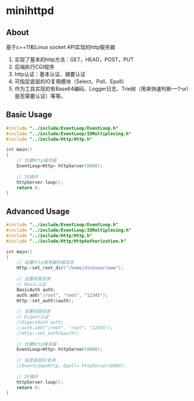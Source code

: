 minihttpd
========

## About
基于c++11和Linux socket API实现的http服务器

1. 实现了基本的http方法：GET，HEAD，POST，PUT
2. 后端执行CGI程序
3. http认证：基本认证、摘要认证
4. 可指定底层的IO复用模块（Select、Poll、Epoll）
5. 作为工具实现的有Base64编码、Logger日志、Trie树（用来快速判断一个url是否需要认证）等等。

## Basic Usage
```c++
#include "../include/EventLoop/EventLoop.h"
#include "../include/EventLoop/IOMultiplexing.h"
#include "../include/Http/Http.h"

int main()
{    
    // 创建Http服务器
    EventLoop<Http> httpServer(8080);
        
    // IO循环
    httpServer.loop();
    return 0;
}
```

## Advanced Usage
```c++
#include "../include/EventLoop/EventLoop.h"
#include "../include/EventLoop/IOMultiplexing.h"
#include "../include/Http/Http.h"
#include "../include/Http/HttpAuthorization.h"

int main()
{
    // 设置http服务器的根目录
    Http::set_root_dir("/home/dinosaur/www");
    
    // 设置权限目录
    // Basic认证
    BasicAuth auth;
    auth.add("/root", "root", "12345");
    Http::set_auth(&auth);
    
    // 设置权限目录
    // Digest认证
    //DigestAuth auth;
    //auth.add("/root", "root", "12345");
    //Http::set_auth(&auth);
    
    // 创建Http服务器
    EventLoop<Http> httpServer(8080);
    
    // 指定底层IO复用
    //EventLoop<Http, Epoll> httpServer(8080);
    
    // IO循环
    httpServer.loop();
    return 0;
}
```
